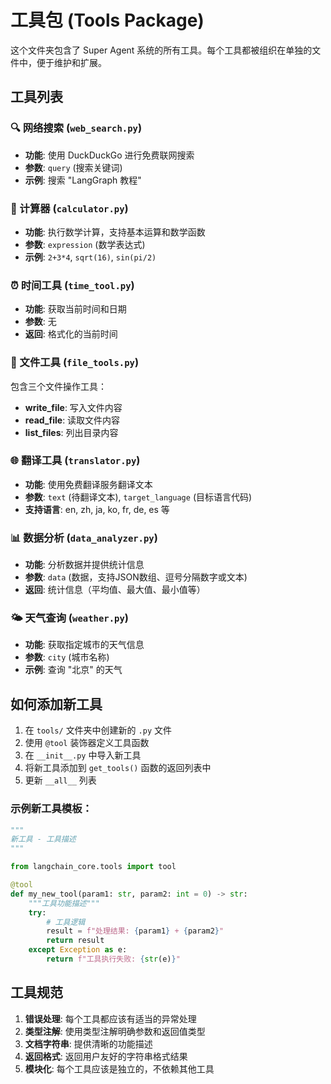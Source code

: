 # 工具包 (Tools Package)

这个文件夹包含了 Super Agent 系统的所有工具。每个工具都被组织在单独的文件中，便于维护和扩展。

## 工具列表

### 🔍 网络搜索 (`web_search.py`)
- **功能**: 使用 DuckDuckGo 进行免费联网搜索
- **参数**: `query` (搜索关键词)
- **示例**: 搜索 "LangGraph 教程"

### 🧮 计算器 (`calculator.py`)
- **功能**: 执行数学计算，支持基本运算和数学函数
- **参数**: `expression` (数学表达式)
- **示例**: `2+3*4`, `sqrt(16)`, `sin(pi/2)`

### ⏰ 时间工具 (`time_tool.py`)
- **功能**: 获取当前时间和日期
- **参数**: 无
- **返回**: 格式化的当前时间

### 📁 文件工具 (`file_tools.py`)
包含三个文件操作工具：
- **write_file**: 写入文件内容
- **read_file**: 读取文件内容
- **list_files**: 列出目录内容

### 🌐 翻译工具 (`translator.py`)
- **功能**: 使用免费翻译服务翻译文本
- **参数**: `text` (待翻译文本), `target_language` (目标语言代码)
- **支持语言**: en, zh, ja, ko, fr, de, es 等

### 📊 数据分析 (`data_analyzer.py`)
- **功能**: 分析数据并提供统计信息
- **参数**: `data` (数据，支持JSON数组、逗号分隔数字或文本)
- **返回**: 统计信息（平均值、最大值、最小值等）

### 🌤️ 天气查询 (`weather.py`)
- **功能**: 获取指定城市的天气信息
- **参数**: `city` (城市名称)
- **示例**: 查询 "北京" 的天气

## 如何添加新工具

1. 在 `tools/` 文件夹中创建新的 `.py` 文件
2. 使用 `@tool` 装饰器定义工具函数
3. 在 `__init__.py` 中导入新工具
4. 将新工具添加到 `get_tools()` 函数的返回列表中
5. 更新 `__all__` 列表

### 示例新工具模板：

```python
"""
新工具 - 工具描述
"""

from langchain_core.tools import tool

@tool
def my_new_tool(param1: str, param2: int = 0) -> str:
    """工具功能描述"""
    try:
        # 工具逻辑
        result = f"处理结果: {param1} + {param2}"
        return result
    except Exception as e:
        return f"工具执行失败: {str(e)}"
```

## 工具规范

1. **错误处理**: 每个工具都应该有适当的异常处理
2. **类型注解**: 使用类型注解明确参数和返回值类型
3. **文档字符串**: 提供清晰的功能描述
4. **返回格式**: 返回用户友好的字符串格式结果
5. **模块化**: 每个工具应该是独立的，不依赖其他工具 